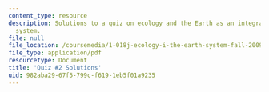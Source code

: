 ```yaml
---
content_type: resource
description: Solutions to a quiz on ecology and the Earth as an integrated dynamic
  system.
file: null
file_location: /coursemedia/1-018j-ecology-i-the-earth-system-fall-2009/982aba2967f5799cf6191eb5f01a9235_MIT1_018JF09_exam_2.pdf
file_type: application/pdf
resourcetype: Document
title: 'Quiz #2 Solutions'
uid: 982aba29-67f5-799c-f619-1eb5f01a9235
---
```

